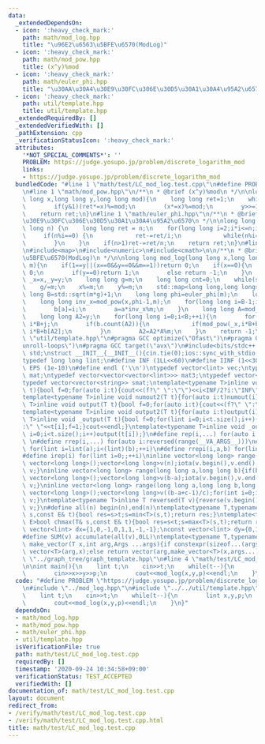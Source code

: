 ```yaml
---
data:
  _extendedDependsOn:
  - icon: ':heavy_check_mark:'
    path: math/mod_log.hpp
    title: "\u96E2\u6563\u5BFE\u6570(ModLog)"
  - icon: ':heavy_check_mark:'
    path: math/mod_pow.hpp
    title: (x^y)%mod
  - icon: ':heavy_check_mark:'
    path: math/euler_phi.hpp
    title: "\u30AA\u30A4\u30E9\u30FC\u306E\u30D5\u30A1\u30A4\u95A2\u6570"
  - icon: ':heavy_check_mark:'
    path: util/template.hpp
    title: util/template.hpp
  _extendedRequiredBy: []
  _extendedVerifiedWith: []
  _pathExtension: cpp
  _verificationStatusIcon: ':heavy_check_mark:'
  attributes:
    '*NOT_SPECIAL_COMMENTS*': ''
    PROBLEM: https://judge.yosupo.jp/problem/discrete_logarithm_mod
    links:
    - https://judge.yosupo.jp/problem/discrete_logarithm_mod
  bundledCode: "#line 1 \"math/test/LC_mod_log.test.cpp\"\n#define PROBLEM \"https://judge.yosupo.jp/problem/discrete_logarithm_mod\"\
    \n#line 1 \"math/mod_pow.hpp\"\n/**\n * @brief (x^y)%mod\n */\n\nlong long mod_pow(long\
    \ long x,long long y,long long mod){\n    long long ret=1;\n    while(y>0) {\n\
    \        if(y&1)(ret*=x)%=mod;\n        (x*=x)%=mod;\n        y>>=1;\n    }\n\
    \    return ret;\n}\n#line 1 \"math/euler_phi.hpp\"\n/**\n * @brief \u30AA\u30A4\
    \u30E9\u30FC\u306E\u30D5\u30A1\u30A4\u95A2\u6570\n */\n\nlong long euler_phi(long\
    \ long n) {\n    long long ret = n;\n    for(long long i=2;i*i<=n;i++) {\n   \
    \     if(n%i==0) {\n            ret-=ret/i;\n            while(n%i==0)n/=i;\n\
    \        }\n    }\n    if(n>1)ret-=ret/n;\n    return ret;\n}\n#line 4 \"math/mod_log.hpp\"\
    \n#include<map>\n#include<numeric>\n#include<cmath>\n\n/**\n * @brief \u96E2\u6563\
    \u5BFE\u6570(ModLog)\n */\n\nlong long mod_log(long long x,long long y,long long\
    \ m){\n    if(1==y||(x==0&&y==0&&m==1))return 0;\n    if(x==0){\n        if(y==1)return\
    \ 0;\n        if(y==0)return 1;\n        else return -1;\n    }\n    long long\
    \ _x=x,_y=y;\n    long long g=m;\n    long long cnt=0;\n    while(std::gcd(x,m)!=1)m/=std::gcd(x,m),cnt++;\n\
    \    g/=m;\n    x%=m;\n    y%=m;\n    std::map<long long,long long>b;\n    long\
    \ long B=std::sqrt(m*g)+1;\n    long long phi=euler_phi(m);\n    long long a=mod_pow(x,B-1,m);\n\
    \    long long inv_x=mod_pow(x,phi-1,m);\n    for(long long i=B-1;i>=cnt;--i){\n\
    \        b[a]=i;\n        a=a*inv_x%m;\n    }\n    long long A=mod_pow(x,B*(phi-1),m);\n\
    \    long long A2=y;\n    for(long long i=0;i<B;++i){\n        for(long long j=0;j<cnt;++j)if(mod_pow(_x,i*B+j,m*g)==_y)return\
    \ i*B+j;\n        if(b.count(A2)){\n            if(mod_pow(_x,i*B+b[A2],m*g)==_y)return\
    \ i*B+b[A2];\n        }\n        A2=A2*A%m;\n    }\n    return -1;\n}\n#line 2\
    \ \"util/template.hpp\"\n#pragma GCC optimize(\"Ofast\")\n#pragma GCC optimize(\"\
    unroll-loops\")\n#pragma GCC target(\"avx\")\n#include<bits/stdc++.h>\nusing namespace\
    \ std;\nstruct __INIT__{__INIT__(){cin.tie(0);ios::sync_with_stdio(false);cout<<fixed<<setprecision(15);}}__INIT__;\n\
    typedef long long lint;\n#define INF (1LL<<60)\n#define IINF (1<<30)\n#define\
    \ EPS (1e-10)\n#define endl ('\\n')\ntypedef vector<lint> vec;\ntypedef vector<vector<lint>>\
    \ mat;\ntypedef vector<vector<vector<lint>>> mat3;\ntypedef vector<string> svec;\n\
    typedef vector<vector<string>> smat;\ntemplate<typename T>inline void numout(T\
    \ t){bool f=0;for(auto i:t){cout<<(f?\" \":\"\")<<i<INF/2?i:\"INF\";f=1;}cout<<endl;}\n\
    template<typename T>inline void numout2(T t){for(auto i:t)numout(i);}\ntemplate<typename\
    \ T>inline void output(T t){bool f=0;for(auto i:t){cout<<(f?\" \":\"\")<<i;f=1;}cout<<endl;}\n\
    template<typename T>inline void output2(T t){for(auto i:t)output(i);}\ntemplate<typename\
    \ T>inline void _output(T t){bool f=0;for(lint i=0;i<t.size();i++){cout<<f?\"\"\
    :\" \"<<t[i];f=1;}cout<<endl;}\ntemplate<typename T>inline void _output2(T t){for(lint\
    \ i=0;i<t.size();i++)output(t[i]);}\n#define rep(i,...) for(auto i:range(__VA_ARGS__))\
    \ \n#define rrep(i,...) for(auto i:reversed(range(__VA_ARGS__)))\n#define repi(i,a,b)\
    \ for(lint i=lint(a);i<(lint)(b);++i)\n#define rrepi(i,a,b) for(lint i=lint(b)-1;i>=lint(a);--i)\n\
    #define irep(i) for(lint i=0;;++i)\ninline vector<long long> range(long long n){if(n<=0)return\
    \ vector<long long>();vector<long long>v(n);iota(v.begin(),v.end(),0LL);return\
    \ v;}\ninline vector<long long> range(long long a,long long b){if(b<=a)return\
    \ vector<long long>();vector<long long>v(b-a);iota(v.begin(),v.end(),a);return\
    \ v;}\ninline vector<long long> range(long long a,long long b,long long c){if((b-a+c-1)/c<=0)return\
    \ vector<long long>();vector<long long>v((b-a+c-1)/c);for(int i=0;i<(int)v.size();++i)v[i]=i?v[i-1]+c:a;return\
    \ v;}\ntemplate<typename T>inline T reversed(T v){reverse(v.begin(),v.end());return\
    \ v;}\n#define all(n) begin(n),end(n)\ntemplate<typename T,typename E>bool chmin(T&\
    \ s,const E& t){bool res=s>t;s=min<T>(s,t);return res;}\ntemplate<typename T,typename\
    \ E>bool chmax(T& s,const E& t){bool res=s<t;s=max<T>(s,t);return res;}\nconst\
    \ vector<lint> dx={1,0,-1,0,1,1,-1,-1};\nconst vector<lint> dy={0,1,0,-1,1,-1,1,-1};\n\
    #define SUM(v) accumulate(all(v),0LL)\ntemplate<typename T,typename ...Args>auto\
    \ make_vector(T x,int arg,Args ...args){if constexpr(sizeof...(args)==0)return\
    \ vector<T>(arg,x);else return vector(arg,make_vector<T>(x,args...));}\n//#include\
    \ \"../graph_tree/graph_template.hpp\"\n#line 4 \"math/test/LC_mod_log.test.cpp\"\
    \n\nint main(){\n    lint t;\n    cin>>t;\n    while(t--){\n        lint x,y,p;\n\
    \        cin>>x>>y>>p;\n        cout<<mod_log(x,y,p)<<endl;\n    }\n}\n"
  code: "#define PROBLEM \"https://judge.yosupo.jp/problem/discrete_logarithm_mod\"\
    \n#include \"../mod_log.hpp\"\n#include \"../../util/template.hpp\"\n\nint main(){\n\
    \    lint t;\n    cin>>t;\n    while(t--){\n        lint x,y,p;\n        cin>>x>>y>>p;\n\
    \        cout<<mod_log(x,y,p)<<endl;\n    }\n}"
  dependsOn:
  - math/mod_log.hpp
  - math/mod_pow.hpp
  - math/euler_phi.hpp
  - util/template.hpp
  isVerificationFile: true
  path: math/test/LC_mod_log.test.cpp
  requiredBy: []
  timestamp: '2020-09-24 10:34:58+09:00'
  verificationStatus: TEST_ACCEPTED
  verifiedWith: []
documentation_of: math/test/LC_mod_log.test.cpp
layout: document
redirect_from:
- /verify/math/test/LC_mod_log.test.cpp
- /verify/math/test/LC_mod_log.test.cpp.html
title: math/test/LC_mod_log.test.cpp
---
```

